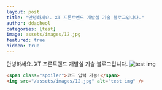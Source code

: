 ```yaml
---
layout: post
title: "안녕하세요. XT 프론트엔드 개발실 기술 블로그입니다."
author: ddacheol
categories: [test]
image: assets/images/12.jpg
featured: true
hidden: true
---
```


안녕하세요. XT 프론트엔드 개발실 기술 블로그입니다.
<img src="/assets/images/12.jpg" alt='test img'/>

```html
<span class="spoiler">코드 입력 가능!</span>
<img src="/assets/images/12.jpg" alt="test img" />
```
